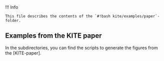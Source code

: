 !!! Info

    This file describes the contents of the `#!bash kite/examples/paper`-folder.

## Examples from the KITE paper

In the subdirectories, you can find the scripts to generate the figures from the [KITE-paper].

[paper]: rsos.191809.pdf
